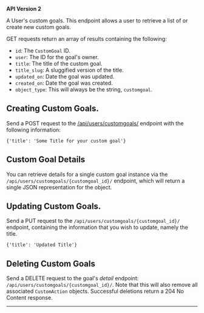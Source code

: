 
**API Version 2**

A User's custom goals.  This endpoint allows a user to retrieve a list
of or create new custom goals.

GET requests return an array of results containing the following:

* `id`: The `CustomGoal` ID.
* `user`: The ID for the goal's owner.
* `title`: The title of the custom goal.
* `title_slug`: A sluggified version of the title.
* `updated_on`: Date the goal was updated.
* `created_on`: Date the goal was created.
* `object_type`: This will always be the string, `customgoal`.

## Creating Custom Goals.

Send a POST request to the [/api/users/customgoals/](/api/users/customgoals/)
endpoint with the following information:

    {'title': 'Some Title for your custom goal'}

## Custom Goal Details

You can retrieve details for a single custom goal instance via the
`/api/users/customgoals/{customgoal_id}/` endpoint, which will return a
single JSON representation for the object.

## Updating Custom Goals.

Send a PUT request to the `/api/users/customgoals/{customgoal_id}/` endpoint,
containing the information that you wish to update, namely the title.

    {'title': 'Updated Title'}


## Deleting Custom Goals

Send a DELETE request to the goal's _detail_ endpoint:
`/api/users/customgoals/{customgoal_id}/`. Note that this will also remove all
associated `CustomAction` objects. Successful deletions return a 204 No Content
response.

----

